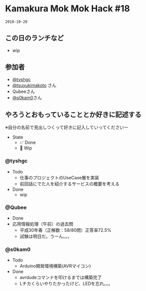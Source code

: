 # Kamakura Mok Mok Hack #18

`2018-10-20`

## この日のランチなど
- wip


## 参加者

- [@tyshgc](http://twitter.com/tyshgc)
- [@tsuyukimakoto](https://twitter.com/everes) さん
- Qubeeさん
- [@s0kam0](https://twitter.com/s0kam0)さん


## やろうとおもっていることとか好きに記述する
※自分の名前で見出しつくって好きに記入していってくださいー

- State
  - ✅ Done
  - 🚧 Wip

### @tyshgc

- Todo
  - 仕事のプロジェクトのUseCase層を実装
  - 前回話にでた人を紹介するサービスの概要を考える
- Done
  - wip

### @Qubee

- Done
 - 応用情報処理（午前）の過去問
    - 平成30年春（正解数：58/80問）正答率72.5%
    - 試験は明日だ。うーん。。。

### @s0kam0

- Todo
  - Arduino開発環境構築(AVRマイコン)
- Done
  - avrdudeコマンドを叩けるまでは構築完了
  - Lチカくらいやりたかったけど、LEDを忘れ。。。
